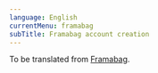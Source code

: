 ```yaml
---
language: English
currentMenu: framabag
subTitle: Framabag account creation
---
```


To be translated from [Framabag](../../fr/Utilisateur/Framabag.md).
